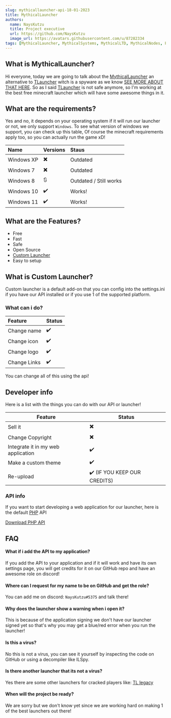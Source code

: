 ```yaml
---
slug: mythicallauncher-api-18-01-2023
title: MythicalLauncher
authors:
  name: NaysKutzu
  title: Project executive
  url: https://github.com/NaysKutzu
  image_url: https://avatars.githubusercontent.com/u/87282334
tags: [MythicalLauncher, MythicalSystems, MythicalLTD, MythicalNodes, FreeHost]
---
```

## What is MythicalLauncher?

Hi everyone, today we are going to talk about the [MythicalLauncher](https://github.com/MythicalLTD/MythicalLauncher) an alternative to [TLauncher](https://tlauncher.org/) witch is a spyware as we know [SEE MORE ABOUT THAT HERE](https://www.youtube.com/watch?v=SBTH9n6lz9o). So as I said [TLauncher](https://tlauncher.org/) is not safe anymore, so I'm working at the best free minecraft launcher which will have some awesome things in it.

## What are the requirements?

Yes and no, it depends on your operating system if it will run our launcher or not, we only support `Windows`. To see what version of windows we support, you can check up this table, Of course the minecraft requirements apply too, so you can actually run the game xD!


| Name           | Versions | Staus     |  
| :------------- | :------- | :-------   |  
| Windows XP     | ✖️       | Outdated |
| Windows 7      | ✖️       | Outdated|
| Windows 8      | 🔃       | Outdated / Still works |
| Windows 10     | ✔️       | Works!|  
| Windows 11     | ✔️       | Works!|  

## What are the Features?

- Free
- Fast
- Safe
- Open Source
- [Custom Launcher](#what-is-custom-launcher)
- Easy to setup

## What is Custom Launcher?
Custom launcher is a default add-on that you can config into the settings.ini if you have our API installed or if you use 1 of the supported platform.
### What can i do?
| Feature        | Status |  
| :------------- | :------- |   
| Change name    | ✔️       | 
| Change icon    | ✔️       | 
| Change logo    | ✔️       | 
| Change Links   | ✔️       | 

You can change all of this using the api!

## Developer info
Here is a list with the things you can do with our API or launcher!

|Feature|Status|
|-|-|
| Sell it        | ✖️       |
| Change Copyright | ✖️       |
| Integrate it in my web application | ✔️ |
| Make a custom theme |✔️|
| Re-upload |✔️ (IF YOU KEEP OUR CREDITS)|

### API info
If you want to start developing a web application for our launcher, here is the default [PHP](https://php.net) API

[Download PHP API](https://github.com/MythicalLTD/MythicalLauncherAPI/archive/refs/heads/Launcher-V1.zip)


## FAQ

#### What if i add the API to my application?
If you add the API to your application and if it will work and have its own settings page, you will get credits for it on our GitHub repo and have an awesome role on discord!
#### Where can I request for my name to be on GitHub and get the role?
You can add me on discord: `NaysKutzu#5375` and talk there!
#### Why does the launcher show a warning when i open it?
This is because of the application signing we don't have our launcher signed yet so that's why you may get a blue/red error when you run the launcher!
#### Is this a virus?
No this is not a virus, you can see it yourself by inspecting the code on GitHub or using a decompiler like ILSpy.
#### Is there another launcher that its not a virus?
Yes there are some other launchers for cracked players like:
[TL legacy](https://tlaun.ch/?lang=en)
#### When will the project be ready? 
We are sorry but we don't know yet since we are working hard on making 1 of the best launchers out there!
